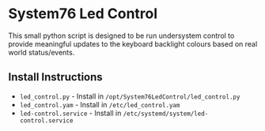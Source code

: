 # System76 Led Control

This small python script is designed to be run undersystem control to provide meaningful updates to the keyboard
backlight colours based on real world status/events.

## Install Instructions

* `led_control.py` - Install in `/opt/System76LedControl/led_control.py`
* `led_control.yam` - Install in `/etc/led_control.yam`
* `led-control.service` - Install in `/etc/systemd/system/led-control.service`
